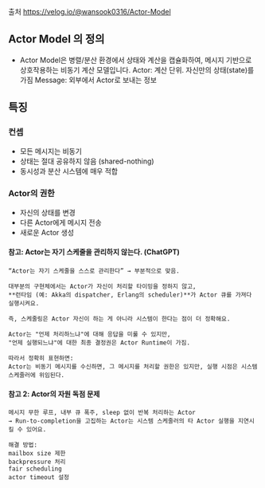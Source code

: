 출처
https://velog.io/@wansook0316/Actor-Model

## Actor Model 의 정의
- Actor Model은 병렬/분산 환경에서 상태와 계산을 캡슐화하여, 메시지 기반으로 상호작용하는 비동기 계산 모델입니다.
Actor: 계산 단위. 자신만의 상태(state)를 가짐
Message: 외부에서 Actor로 보내는 정보

## 특징
### 컨셉
- 모든 메시지는 비동기
- 상태는 절대 공유하지 않음 (shared-nothing)
- 동시성과 분산 시스템에 매우 적합

### Actor의 권한
- 자신의 상태를 변경
- 다른 Actor에게 메시지 전송
- 새로운 Actor 생성

#### 참고: Actor는 자기 스케줄을 관리하지 않는다. (ChatGPT)
```
“Actor는 자기 스케줄을 스스로 관리한다” → 부분적으로 맞음.

대부분의 구현체에서는 Actor가 자신이 처리할 타이밍을 정하지 않고,
**런타임 (예: Akka의 dispatcher, Erlang의 scheduler)**가 Actor 큐를 가져다 실행시켜요.

즉, 스케줄링은 Actor 자신이 하는 게 아니라 시스템이 한다는 점이 더 정확해요.

Actor는 "언제 처리하느냐"에 대해 응답을 미룰 수 있지만,
"언제 실행되느냐"에 대한 최종 결정권은 Actor Runtime이 가짐.

따라서 정확히 표현하면:
Actor는 비동기 메시지를 수신하면, 그 메시지를 처리할 권한은 있지만, 실행 시점은 시스템 스케줄러에 위임된다.
```

#### 참고 2: Actor의 자원 독점 문제
```
메시지 무한 루프, 내부 큐 폭주, sleep 없이 반복 처리하는 Actor
→ Run-to-completion을 고집하는 Actor는 시스템 스케줄러의 타 Actor 실행을 지연시킬 수 있어요.

해결 방법:
mailbox size 제한
backpressure 처리
fair scheduling
actor timeout 설정
```

